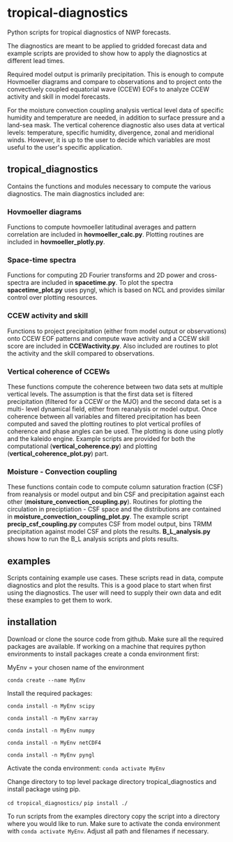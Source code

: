 # tropical-diagnostics
Python scripts for tropical diagnostics of NWP forecasts.

The diagnostics are meant to be applied to gridded forecast data and example scripts are provided to show how
to apply the diagnostics at different lead times.

Required model output is primarily precipitation. This is enough to compute Hovmoeller diagrams and
compare to observations and to project onto the convectively coupled equatorial wave (CCEW) EOFs to
analyze CCEW activity and skill in model forecasts.

For the moisture convection coupling analysis vertical level data of specific humidity and temperature are needed,
in addition to surface pressure and a land-sea mask. The vertical coherence diagnostic also uses data at vertical
levels: temperature, specific humidity, divergence, zonal and meridional winds. However, it is up to the user to decide
which variables are most useful to the user's specific application.

## tropical_diagnostics
Contains the functions and modules necessary to compute the various diagnostics. The main diagnostics
included are:

### Hovmoeller diagrams
Functions to compute hovmoeller latitudinal averages and pattern correlation are included in
**hovmoeller_calc.py**. Plotting routines are included in **hovmoeller_plotly.py**.

### Space-time spectra
Functions for computing 2D Fourier transforms and 2D power and cross-spectra are included in **spacetime.py**.
To plot the spectra **spacetime_plot.py** uses pyngl, which is based on NCL and provides similar control
over plotting resources.

### CCEW activity and skill
Functions to project precipitation (either from model output or observations) onto CCEW EOF patterns and
compute wave activity and a CCEW skill score are included in **CCEWactivity.py**. Also included are routines
to plot the activity and the skill compared to observations.

### Vertical coherence of CCEWs
These functions compute the coherence between two data sets at multiple vertical levels. The assumption is that
the first data set is filtered precipitation (filtered for a CCEW or the MJO) and the second data set is a multi-
level dynamical field, either from reanalysis or model output.
Once coherence between all variables and filtered precipitation has been computed and saved the plotting routines
to plot vertical profiles of coherence and phase angles can be used. The plotting is done using plotly and the kaleido
engine. Example scripts are provided for both the computational (**vertical_coherence.py**) and plotting
(**vertical_coherence_plot.py**) part.

### Moisture - Convection coupling
These functions contain code to compute column saturation fraction (CSF) from reanalysis or model output and bin CSF
and precipitation against each other (**moisture_convection_coupling.py**). Routines for plotting the circulation in
preciptiation - CSF space and the distributions are contained in **moisture_convection_coupling_plot.py**. The example
script **precip_csf_coupling.py** computes CSF from model output, bins TRMM precipitation against model CSF and plots
the results. **B_L_analysis.py** shows how to run the B_L analysis scripts and plots results.

## examples
Scripts containing example use cases. These scripts read in data, compute diagnostics and plot the results.
This is a good place to start when first using the diagnostics.
The user will need to supply their own data and edit these examples to get them to work.

## installation
Download or clone the source code from github. Make sure all the required packages are available. If working
on a machine that requires python environments to install packages create a conda environment first:

MyEnv = your chosen name of the environment

`conda create --name MyEnv`

Install the required packages:

`conda install -n MyEnv scipy`

`conda install -n MyEnv xarray`

`conda install -n MyEnv numpy`

`conda install -n MyEnv netCDF4`

`conda install -n MyEnv pyngl`

Activate the conda environment:
`conda activate MyEnv`

Change directory to top level package directory tropical_diagnostics and install package using pip.

`cd tropical_diagnostics/`
`pip install ./`

To run scripts from the examples directory copy the script into a directory where you would like to run. Make
sure to activate the conda environment with `conda activate MyEnv`. Adjust all path and filenames if necessary.

